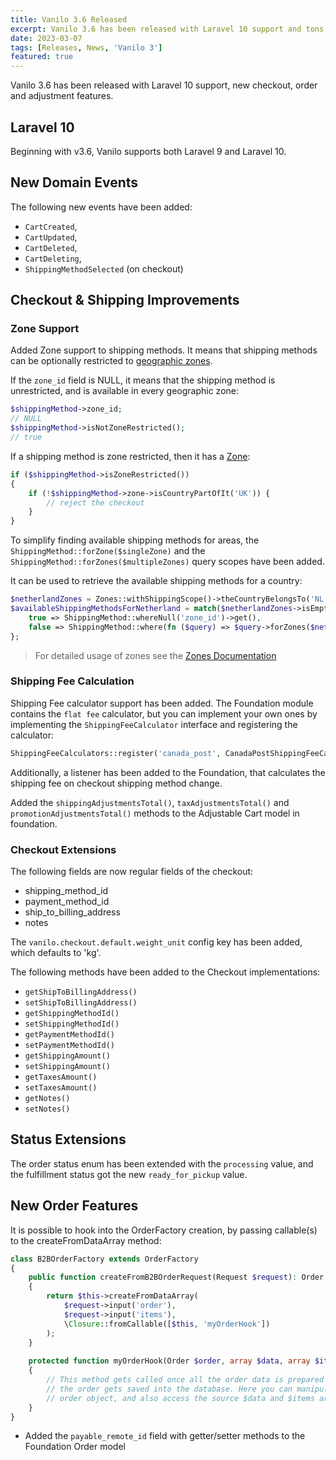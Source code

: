 ```yaml
---
title: Vanilo 3.6 Released
excerpt: Vanilo 3.6 has been released with Laravel 10 support and tons features. See what's new.
date: 2023-03-07
tags: [Releases, News, 'Vanilo 3']
featured: true
---
```

Vanilo 3.6 has been released with Laravel 10 support, new checkout, order and adjustment features. 

## Laravel 10

Beginning with v3.6, Vanilo supports both Laravel 9 and Laravel 10.

## New Domain Events

The following new events have been added:

- `CartCreated`,
- `CartUpdated`,
- `CartDeleted`,
- `CartDeleting`,
- `ShippingMethodSelected` (on checkout)

## Checkout & Shipping Improvements

### Zone Support

Added Zone support to shipping methods. It means that shipping methods can be optionally restricted to
[geographic zones](https://konekt.dev/address/2.x/zones).

If the `zone_id` field is NULL, it means that the shipping method is unrestricted, and is available
in every geographic zone:

```php
$shippingMethod->zone_id;
// NULL
$shippingMethod->isNotZoneRestricted();
// true
```

If a shipping method is zone restricted, then it has a [Zone](https://konekt.dev/address/2.x/zones#matching-zones):

```php
if ($shippingMethod->isZoneRestricted())
{
    if (!$shippingMethod->zone->isCountryPartOfIt('UK')) {
        // reject the checkout
    }
}
```

To simplify finding available shipping methods for areas, the `ShippingMethod::forZone($singleZone)` and the
`ShippingMethod::forZones($multipleZones)` query scopes have been added.

It can be used to retrieve the available shipping methods for a country:

```php
$netherlandZones = Zones::withShippingScope()->theCountryBelongsTo('NL');
$availableShippingMethodsForNetherland = match($netherlandZones->isEmpty()) {
    true => ShippingMethod::whereNull('zone_id')->get(),
    false => ShippingMethod::where(fn ($query) => $query->forZones($netherlandZones)->orWhereNull('zone_id'),
};
```

> For detailed usage of zones see the [Zones Documentation](https://konekt.dev/address/2.x/zones)

### Shipping Fee Calculation

Shipping Fee calculator support has been added. The Foundation module contains the `flat fee` calculator, but you
can implement your own ones by implementing the `ShippingFeeCalculator` interface and registering the calculator:

```php
ShippingFeeCalculators::register('canada_post', CanadaPostShippingFeeCalculator::class);
```

Additionally, a listener has been added to the Foundation, that calculates the shipping fee on checkout shipping method change.

Added the `shippingAdjustmentsTotal()`, `taxAdjustmentsTotal()` and `promotionAdjustmentsTotal()` methods to the
Adjustable Cart model in foundation.

### Checkout Extensions

The following fields are now regular fields of the checkout:

- shipping_method_id
- payment_method_id
- ship_to_billing_address
- notes

The `vanilo.checkout.default.weight_unit` config key has been added, which defaults to 'kg'.

The following methods have been added to the Checkout implementations:

- `getShipToBillingAddress()`
- `setShipToBillingAddress()`
- `getShippingMethodId()`
- `setShippingMethodId()`
- `getPaymentMethodId()`
- `setPaymentMethodId()`
- `getShippingAmount()`
- `setShippingAmount()`
- `getTaxesAmount()`
- `setTaxesAmount()`
- `getNotes()`
- `setNotes()`

## Status Extensions

The order status enum has been extended with the `processing` value, and the fulfillment status
got the new `ready_for_pickup` value. 

## New Order Features

It is possible to hook into the OrderFactory creation, by passing callable(s) to the createFromDataArray method:

```php
class B2BOrderFactory extends OrderFactory
{
    public function createFromB2BOrderRequest(Request $request): Order
    {
        return $this->createFromDataArray(
            $request->input('order'),
            $request->input('items'),
            \Closure::fromCallable([$this, 'myOrderHook'])
        );    
    }
    
    protected function myOrderHook(Order $order, array $data, array $items): void
    {
        // This method gets called once all the order data is prepared but before
        // the order gets saved into the database. Here you can manipulate the
        // order object, and also access the source $data and $items arrays    
    }
}
```

- Added the `payable_remote_id` field with getter/setter methods to the Foundation Order model
